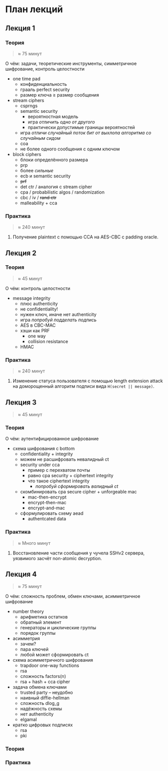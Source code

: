 # План лекций


## Лекция 1

### Теория

> ≈ 75 минут

О чём: задачи, теоретические инструменты, симметричное шифрование, контроль целостности

* one time pad
    - конфиденциальность
    - грааль perfect security
    - размер ключа ≥ размер сообщения
* stream ciphers
    - csprngs
    - semantic security
        - вероятностная модель
        - игра _отличить одно от другого_
        - практически допустимые границы вероятностей
    - игра _отличи случайный поток бит от выхлопа алгоритма со случайным сидом_
    - coa
    - не более одного сообщения с одним ключом
* block ciphers
    - блоки определённого размера
    - prp
    - более _сильные_
    - ecb и semantic security
    - ~~prf~~
    - det ctr / аналогия с stream cipher
    - cpa / probabilistic algos / randomization
    - cbc / iv / ~~rand ctr~~
    - malleability + cca

### Практика

> ≈ 240 минут

1. Получение plaintext с помощью CCA на AES-CBC с padding oracle.


## Лекция 2

### Теория

> ≈ 45 минут

О чём: контроль целостности

* message integrity
    - плюс authenticity
    - не confidentiality!
    - нужен ключ, иначе нет authenticity
    - игра _попробуй подделать подпись_
    - AES в CBC-MAC
    - хэши как PRF
        - one way
        - collision resistance
    - HMAC

### Практика

> ≈ 240 минут

1. Изменение статуса пользователя с помощью length extension attack на доморощенный алгоритм подписи вида `H(secret || message)`.


## Лекция 3

> ≈ 45 минут

### Теория

О чём: аутентифицированное шифрование

* схема шифрования с bottom
    - confidentiality + integrity
    - можем не расшифровать невалидный ct
    - security under cca
        + пример с перехватом почты
        + равно cpa security + ciphertext integrity
        + что такое ciphertext integrity
            + _попробуй сформировать валидный ct_
    - скомбинировать cpa secure cipher + unforgeable mac
        + mac-then-encrypt
        + encrypt-then-mac
        + encrypt-and-mac
    - сформулировать схему aead
        + authentcated data

### Практика

> ≈ Много минут

1. Восстановление части сообщения у чучела SSHv2 сервера, уязвимого засчёт non-atomic decryption.


## Лекция 4

> ≈ 75 минут

О чём: сложность проблем, обмен ключами, асимметричное шифрование

* number theory
    - арифметика остатков
    - обратный элемент
    - генераторы и циклические группы
    - порядок группы
* асимметрия
    - зачем?
    - пара ключей
    - любой может сформировать ct
* схема асимметричного шифрования
    - trapdoor one-way functions
    - rsa
    - сложность factors(n)
    - rsa + hash + cca cipher
* задача обмена ключами
    - trusted party – неудобно
    - наивный diffie-hellman
    - сложность dlog_g
    - надёжность схемы
    - нет authenticity
    - elgamal
* кратко цифровых подписях
    - rsa
    - pki

### Теория

### Практика


